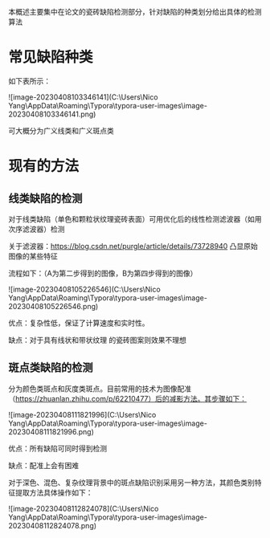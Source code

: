本概述主要集中在论文的瓷砖缺陷检测部分，针对缺陷的种类划分给出具体的检测算法

# 常见缺陷种类

如下表所示：

![image-20230408103346141](C:\Users\Nico Yang\AppData\Roaming\Typora\typora-user-images\image-20230408103346141.png)

可大概分为广义线类和广义斑点类

# 现有的方法



## 线类缺陷的检测

对于线类缺陷（单色和颗粒状纹理瓷砖表面）可用优化后的线性检测滤波器（如用次序滤波器）检测

关于滤波器：https://blog.csdn.net/purgle/article/details/73728940 凸显原始图像的某些特征

流程如下：（A为第二步得到的图像，B为第四步得到的图像）

![image-20230408105226546](C:\Users\Nico Yang\AppData\Roaming\Typora\typora-user-images\image-20230408105226546.png)

优点：复杂性低，保证了计算速度和实时性。

缺点：对于具有线状和带状纹理 的瓷砖图案则效果不理想

## 斑点类缺陷的检测

分为颜色类斑点和灰度类斑点。目前常用的技术为图像配准（https://zhuanlan.zhihu.com/p/62210477）后的减影方法。其步骤如下：



![image-20230408111821996](C:\Users\Nico Yang\AppData\Roaming\Typora\typora-user-images\image-20230408111821996.png)

优点：所有缺陷可同时得到检测

缺点：配准上会有困难



对于深色、混色、复杂纹理背景中的斑点缺陷识别采用另一种方法，其颜色类别特征提取方法具体操作如下：

![image-20230408112824078](C:\Users\Nico Yang\AppData\Roaming\Typora\typora-user-images\image-20230408112824078.png)





